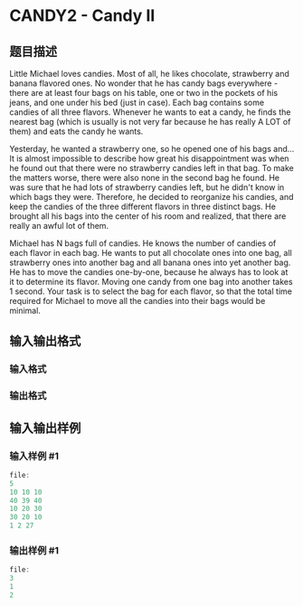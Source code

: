 # CANDY2 - Candy II

## 题目描述

Little Michael loves candies. Most of all, he likes chocolate, strawberry and banana flavored ones. No wonder that he has candy bags everywhere - there are at least four bags on his table, one or two in the pockets of his jeans, and one under his bed (just in case). Each bag contains some candies of all three flavors. Whenever he wants to eat a candy, he finds the nearest bag (which is usually is not very far because he has really A LOT of them) and eats the candy he wants.

Yesterday, he wanted a strawberry one, so he opened one of his bags and... It is almost impossible to describe how great his disappointment was when he found out that there were no strawberry candies left in that bag. To make the matters worse, there were also none in the second bag he found. He was sure that he had lots of strawberry candies left, but he didn't know in which bags they were. Therefore, he decided to reorganize his candies, and keep the candies of the three different flavors in three distinct bags. He brought all his bags into the center of his room and realized, that there are really an awful lot of them.

Michael has N bags full of candies. He knows the number of candies of each flavor in each bag. He wants to put all chocolate ones into one bag, all strawberry ones into another bag and all banana ones into yet another bag. He has to move the candies one-by-one, because he always has to look at it to determine its flavor. Moving one candy from one bag into another takes 1 second. Your task is to select the bag for each flavor, so that the total time required for Michael to move all the candies into their bags would be minimal.

## 输入输出格式

### 输入格式

### 输出格式

## 输入输出样例

### 输入样例 #1

```cpp
file:
5
10 10 10
40 39 40
10 20 30
30 20 10
1 2 27
```


### 输出样例 #1

```cpp
file:
3
1
2
```


